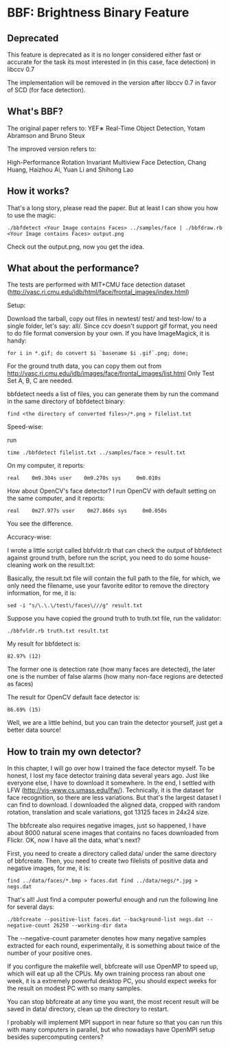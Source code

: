 BBF: Brightness Binary Feature
==============================

Deprecated
----------

This feature is deprecated as it is no longer considered either fast or accurate for the task
its most interested in (in this case, face detection) in libccv 0.7

The implementation will be removed in the version after libccv 0.7 in favor of SCD (for face
detection).

What's BBF?
-----------

The original paper refers to: YEF∗ Real-Time Object Detection, Yotam Abramson and Bruno Steux

The improved version refers to:

High-Performance Rotation Invariant Multiview Face Detection, Chang Huang, Haizhou Ai, Yuan Li and Shihong Lao

How it works?
-------------

That's a long story, please read the paper. But at least I can show you how to use the magic:

	./bbfdetect <Your Image contains Faces> ../samples/face | ./bbfdraw.rb <Your Image contains Faces> output.png

Check out the output.png, now you get the idea.

What about the performance?
---------------------------

The tests are performed with MIT+CMU face detection dataset
(http://vasc.ri.cmu.edu/idb/html/face/frontal_images/index.html)

Setup:

Download the tarball, copy out files in newtest/ test/ and test-low/ to a single folder, let's
say: all/. Since ccv doesn't support gif format, you need to do file format conversion by your
own. If you have ImageMagick, it is handy:

	for i in *.gif; do convert $i `basename $i .gif`.png; done;

For the ground truth data, you can copy them out from
http://vasc.ri.cmu.edu/idb/images/face/frontal_images/list.html Only Test Set A, B, C are needed.

bbfdetect needs a list of files, you can generate them by run the command in the same directory
of bbfdetect binary:

	find <the directory of converted files>/*.png > filelist.txt

Speed-wise:

run

	time ./bbfdetect filelist.txt ../samples/face > result.txt

On my computer, it reports:

	real	0m9.304s user	 0m9.270s sys	  0m0.010s

How about OpenCV's face detector? I run OpenCV with default setting on the same computer,
and it reports:

	real	0m27.977s user	  0m27.860s sys     0m0.050s

You see the difference.

Accuracy-wise:

I wrote a little script called bbfvldr.rb that can check the output of bbfdetect against ground
truth, before run the script, you need to do some house-cleaning work on the result.txt:

Basically, the result.txt file will contain the full path to the file, for which, we only need
the filename, use your favorite editor to remove the directory information, for me, it is:

	sed -i "s/\.\.\/test\/faces\///g" result.txt

Suppose you have copied the ground truth to truth.txt file, run the validator:

	./bbfvldr.rb truth.txt result.txt

My result for bbfdetect is:

	82.97% (12)

The former one is detection rate (how many faces are detected), the later one is the number of
false alarms (how many non-face regions are detected as faces)

The result for OpenCV default face detector is:

	86.69% (15)

Well, we are a little behind, but you can train the detector yourself, just get a better
data source!

How to train my own detector?
-----------------------------

In this chapter, I will go over how I trained the face detector myself. To be honest, I lost
my face detector training data several years ago. Just like everyone else, I have to download
it somewhere. In the end, I settled with LFW (http://vis-www.cs.umass.edu/lfw/). Technically,
it is the dataset for face recognition, so there are less variations. But that's the largest
dataset I can find to download. I downloaded the aligned data, cropped with random rotation,
translation and scale variations, got 13125 faces in 24x24 size.

The bbfcreate also requires negative images, just so happened, I have about 8000 natural scene
images that contains no faces downloaded from Flickr. OK, now I have all the data, what's next?

First, you need to create a directory called data/ under the same directory of bbfcreate. Then,
you need to create two filelists of positive data and negative images, for me, it is:

	find ../data/faces/*.bmp > faces.dat find ../data/negs/*.jpg > negs.dat

That's all! Just find a computer powerful enough and run the following line for several days:

	./bbfcreate --positive-list faces.dat --background-list negs.dat --negative-count 26250 --working-dir data

The --negative-count parameter denotes how many negative samples extracted for each round,
experimentally, it is something about twice of the number of your positive ones.

If you configure the makefile well, bbfcreate will use OpenMP to speed up, which will eat up
all the CPUs. My own training process ran about one week, it is a extremely powerful desktop PC,
you should expect weeks for the result on modest PC with so many samples.

You can stop bbfcreate at any time you want, the most recent result will be saved in data/
directory, clean up the directory to restart.

I probably will implement MPI support in near future so that you can run this with many computers
in parallel, but who nowadays have OpenMPI setup besides supercomputing centers?
